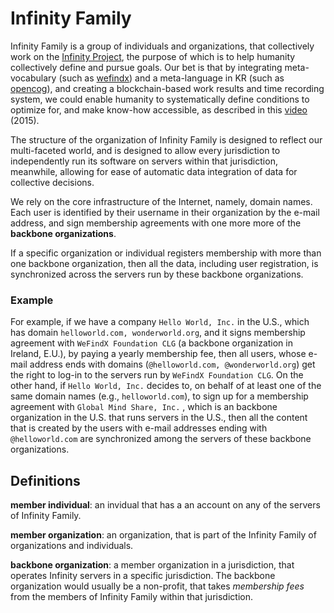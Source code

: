 # Infinity Family

Infinity Family is a group of individuals and organizations, that collectively work on the [Infinity Project](https://infinity.family), the purpose of which is to help humanity collectively define and pursue goals. Our bet is that by integrating meta-vocabulary (such as [wefindx](http://wefindx.net/)) and a meta-language in KR (such as [opencog](https://opencog.org/)), and creating a blockchain-based work results and time recording system, we could enable humanity to systematically define conditions to optimize for, and make know-how accessible, as described in this [video](https://github.com/infamily/infinity-family/blob/master/assets/infty2015.mp4?raw=true) (2015).

The structure of the organization of Infinity Family is designed to reflect our multi-faceted world, and is designed to allow every jurisdiction to independently run its software on servers within that jurisdiction, meanwhile, allowing for ease of automatic data integration of data for collective decisions.

We rely on the core infrastructure of the Internet, namely, domain names. Each user is identified by their username in their organization by the e-mail address, and sign membership agreements with one more more of the **backbone organizations**.

If a specific organization or individual registers membership with more than one backbone organization, then all the data, including user registration, is synchronized across the servers run by these backbone organizations.

### Example
For example, if we have a company `Hello World, Inc.` in the U.S., which has domain `helloworld.com, wonderworld.org`, and it signs membership agreement with `WeFindX Foundation CLG` (a backbone organization in Ireland, E.U.), by paying a yearly membership fee, then all users, whose e-mail address ends with domains (`@helloworld.com, @wonderworld.org`) get the right to log-in to the servers run by `WeFindX Foundation CLG`. On the other hand, if `Hello World, Inc.` decides to, on behalf of at least one of the same domain names (e.g., `helloworld.com`), to sign up for a membership agreement with `Global Mind Share, Inc.` , which is an backbone organization in the U.S. that runs servers in the U.S., then all the content that is created by the users with e-mail addresses ending with `@helloworld.com` are synchronized among the servers of these backbone organizations.

## Definitions

**member individual**: an invidual that has a an account on any of the servers of Infinity Family.

**member organization**: an organization, that is part of the Infinity Family of organizations and individuals.

**backbone organization**: a member organization in a jurisdiction, that operates Infinity servers in a specific jurisdiction. The backbone organization would usually be a non-profit, that takes _*membership fees*_ from the members of Infinity Family within that jurisdiction.
